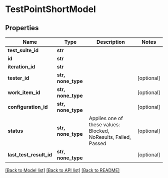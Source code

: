 # TestPointShortModel


## Properties
Name | Type | Description | Notes
------------ | ------------- | ------------- | -------------
**test_suite_id** | **str** |  | 
**id** | **str** |  | 
**iteration_id** | **str** |  | 
**tester_id** | **str, none_type** |  | [optional] 
**work_item_id** | **str, none_type** |  | [optional] 
**configuration_id** | **str, none_type** |  | [optional] 
**status** | **str, none_type** | Applies one of these values: Blocked, NoResults, Failed, Passed | [optional] 
**last_test_result_id** | **str, none_type** |  | [optional] 

[[Back to Model list]](../README.md#documentation-for-models) [[Back to API list]](../README.md#documentation-for-api-endpoints) [[Back to README]](../README.md)


